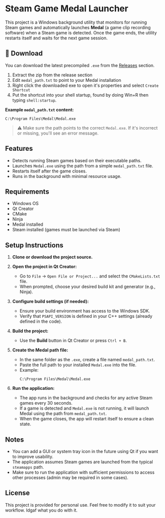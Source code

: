 # Steam Game Medal Launcher

This project is a Windows background utility that monitors for running Steam games and automatically launches **Medal** (a game clip recording software) when a Steam game is detected. Once the game ends, the utility restarts itself and waits for the next game session.

## 🔽 Download

You can download the latest precompiled `.exe` from the [Releases](https://github.com/F104T3D/Medal-notifier/releases/) section.

1. Extract the zip from the release section
2. Edit `medal_path.txt` to point to your Medal installation
3. Right click the downloaded exe to open it's properties and select `Create Shortcut`
4. Put the shortcut into your shell startup, found by doing Win+R then typing `shell:startup`.

**Example `medal_path.txt` content:**

```
C:\Program Files\Medal\Medal.exe
```

> ⚠️ Make sure the path points to the correct `Medal.exe`. If it's incorrect or missing, you'll see an error message.

## Features

- Detects running Steam games based on their executable paths.
- Launches `Medal.exe` using the path from a simple `medal_path.txt` file.
- Restarts itself after the game closes.
- Runs in the background with minimal resource usage.

## Requirements

- Windows OS
- Qt Creator
- CMake
- Ninja
- Medal installed
- Steam installed (games must be launched via Steam)

## Setup Instructions

1. **Clone or download the project source.**

2. **Open the project in Qt Creator:**
   - Go to `File` → `Open File or Project...` and select the `CMakeLists.txt` file.
   - When prompted, choose your desired build kit and generator (e.g., Ninja).

3. **Configure build settings (if needed):**
   - Ensure your build environment has access to the Windows SDK.
   - Verify that `PSAPI_VERSION` is defined in your C++ settings (already defined in the code).

4. **Build the project:**
   - Use the **Build** button in Qt Creator or press `Ctrl + B`.

5. **Create the Medal path file:**
   - In the same folder as the `.exe`, create a file named `medal_path.txt`.
   - Paste the full path to your installed `Medal.exe` into the file.
   - Example:
     ```
     C:\Program Files\Medal\Medal.exe
     ```

6. **Run the application:**
   - The app runs in the background and checks for any active Steam games every 30 seconds.
   - If a game is detected and `Medal.exe` is not running, it will launch Medal using the path from `medal_path.txt`.
   - When the game closes, the app will restart itself to ensure a clean state.

## Notes

- You can add a GUI or system tray icon in the future using Qt if you want to improve usability.
- The application assumes Steam games are launched from the typical `steamapps` path.
- Make sure to run the application with sufficient permissions to access other processes (admin may be required in some cases).

## License

This project is provided for personal use. Feel free to modify it to suit your workflow. Idgaf what you do with it.
